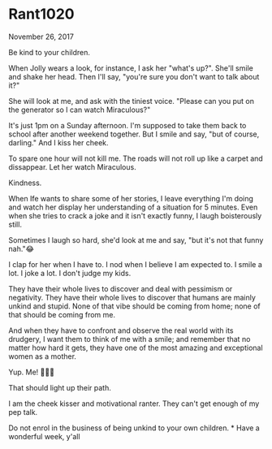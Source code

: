 # Rant1020


November 26, 2017

Be kind to your children. 

When Jolly wears a look, for instance, I ask her "what's up?". She'll smile and shake her head. Then I'll say, "you're sure you don't want to talk about it?" 

She will look at me, and ask with the tiniest voice. "Please can you put on the generator so I can watch Miraculous?"

It's just 1pm on a Sunday afternoon. I'm supposed to take them back to school after another weekend together. But I smile and say, "but of course, darling." And I kiss her cheek.

To spare one hour will not kill me. The roads will not roll up like a carpet and dissappear. Let her watch Miraculous.

Kindness. 

When Ife wants to share some of her stories, I leave everything I'm doing and watch her display her understanding of a situation for 5 minutes. Even when she tries to crack a joke and it isn't exactly funny, I laugh boisterously still. 

Sometimes I laugh so hard, she'd look at me and say, "but it's not that funny nah."😂

I clap for her when I have to. I nod when I believe I am expected to. I smile a lot. I joke a lot. I don't judge my kids.

They have their whole lives to discover and deal with pessimism or negativity. They have their whole lives to discover that humans are mainly unkind and stupid. None of that vibe should be coming from home; none of that should be coming from me. 

And when they have to confront and observe the real world with its drudgery, I want them to think of me with a smile; and remember that no matter how hard it gets, they have one of the most amazing and exceptional women as a mother.

Yup. Me! 💃💃💃

That should light up their path.

I am the cheek kisser and motivational ranter. They can't get enough of my pep talk. 

Do not enrol in the business of being unkind to your own children. 
*
Have a wonderful week, y'all